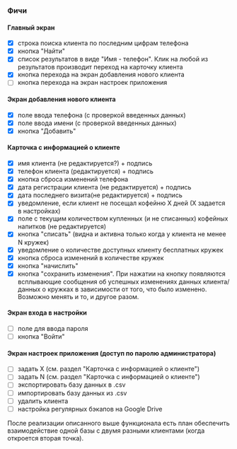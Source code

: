 ### Фичи
#### Главный экран
- [x] строка поиска клиента по последним цифрам телефона
- [x] кнопка "Найти"
- [x] список результатов в виде "Имя - телефон". Клик на любой из результатов производит переход на карточку клиента
- [x] кнопка перехода на экран добавления нового клиента
- [ ] кнопка перехода на экран настроек приложения
#### Экран добавления нового клиента
- [x] поле ввода телефона (с проверкой введенных данных)
- [x] поле ввода имени (с проверкой введенных данных)
- [x] кнопка "Добавить"
#### Карточка с информацией о клиенте
- [x] имя клиента (не редактируется?) + подпись
- [x] телефон клиента (редактируется) + подпись
- [x] кнопка сброса изменений телефона
- [x] дата регистрации клиента (не редактируется) + подпись
- [x] дата последнего визита(не редактируется) + подпись
- [x] уведомление, если клиент не посещал кофейню Х дней (Х задается в настройках)
- [x] поле с текущим количеством купленных (и не списанных) кофейных напитков (не редактируется)
- [x] кнопка "списать" (видна и активна только когда у клиента не менее N кружек)
- [x] уведомление о количестве доступных клиенту бесплатных кружек
- [x] кнопка сброса изменений в количестве кружек
- [x] кнопка "начислить"
- [x] кнопка "сохранить изменения". При нажатии на кнопку появляются всплывающие сообщения об успешных изменениях данных клиента/данных о кружках в зависимости от того, что было изменено. Возможно менять и то, и другое разом.

#### Экран входа в настройки
- [ ] поле для ввода пароля
- [ ] кнопка "Войти"

#### Экран настроек приложения (доступ по паролю администратора)
- [ ] задать Х (см. раздел "Карточка с информацией о клиенте")
- [ ] задать N (см. раздел "Карточка с информацией о клиенте")
- [ ] экспортировать базу данных в .csv
- [ ] импортировать базу данных из .csv
- [ ] удалить клиента
- [ ] настройка регулярных бэкапов на Google Drive

После реализации описанного выше функционала есть план обеспечить взаимодействие одной базы с двумя разными клиентами (когда откроется вторая точка).
